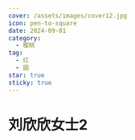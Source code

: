 ```yaml
---
cover: /assets/images/cover12.jpg
icon: pen-to-square
date: 2024-09-01
category:
  - 樱桃
tag:
  - 红
  - 圆
star: true
sticky: true
---
```


# 刘欣欣女士2